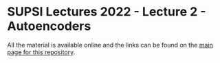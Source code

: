 # SUPSI Lectures 2022 - Lecture 2 - Autoencoders


All the material is available online and the links can be found on the [main page for this repository](https://github.com/toelt-llc/COURSE-SUPSI-Lectures-2024).

